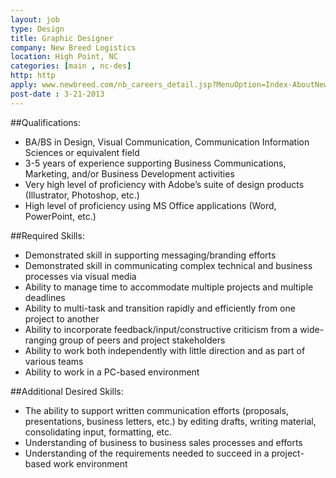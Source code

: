 ```yaml
---
layout: job
type: Design
title: Graphic Designer
company: New Breed Logistics
location: High Point, NC
categories: [main , nc-des]
http: http
apply: www.newbreed.com/nb_careers_detail.jsp?MenuOption=Index-AboutNewBreed-Careers-OtherSalaried&nav=snavD7&JobId=2952
post-date : 3-21-2013
---
```


##Qualifications:
* BA/BS in Design, Visual Communication, Communication Information Sciences or equivalent field
* 3-5 years of experience supporting Business Communications, Marketing, and/or Business Development activities
* Very high level of proficiency with Adobe’s suite of design products (Illustrator, Photoshop, etc.)
* High level of proficiency using MS Office applications (Word, PowerPoint, etc.)

##Required Skills:
* Demonstrated skill in supporting messaging/branding efforts
* Demonstrated skill in communicating complex technical and business processes  via visual media
* Ability to manage time to accommodate multiple projects and multiple deadlines
* Ability to multi-task and transition rapidly and efficiently from one project to another
* Ability to incorporate feedback/input/constructive criticism from a wide-ranging group of peers and project stakeholders
* Ability to work both independently with little direction and as part of various teams
* Ability to work in a PC-based environment

##Additional Desired Skills:
* The ability to support written communication efforts (proposals, presentations, business letters, etc.) by editing drafts, writing material, consolidating input, formatting, etc.
* Understanding of business to business sales processes and efforts
* Understanding of the requirements needed to succeed in a project-based work environment